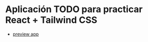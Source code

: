 # Aplicación TODO para practicar React + Tailwind CSS

-   [preview app](https://can-todo-tailwindcss.netlify.app/)
